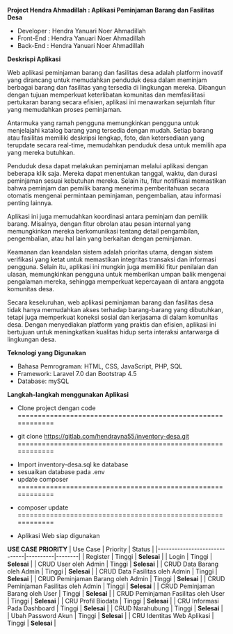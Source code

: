 **Project Hendra Ahmadillah : Aplikasi Peminjaman Barang dan Fasilitas Desa**

- Developer : Hendra Yanuari Noer Ahmadillah
- Front-End : Hendra Yanuari Noer Ahmadillah
- Back-End  : Hendra Yanuari Noer Ahmadillah

**Deskrispi Aplikasi**

Web aplikasi peminjaman barang dan fasilitas desa adalah platform inovatif yang dirancang untuk memudahkan penduduk desa dalam meminjam berbagai barang dan fasilitas yang tersedia di lingkungan mereka. Dibangun dengan tujuan memperkuat keterlibatan komunitas dan memfasilitasi pertukaran barang secara efisien, aplikasi ini menawarkan sejumlah fitur yang memudahkan proses peminjaman.

Antarmuka yang ramah pengguna memungkinkan pengguna untuk menjelajahi katalog barang yang tersedia dengan mudah. Setiap barang atau fasilitas memiliki deskripsi lengkap, foto, dan ketersediaan yang terupdate secara real-time, memudahkan penduduk desa untuk memilih apa yang mereka butuhkan.

Penduduk desa dapat melakukan peminjaman melalui aplikasi dengan beberapa klik saja. Mereka dapat menentukan tanggal, waktu, dan durasi peminjaman sesuai kebutuhan mereka. Selain itu, fitur notifikasi memastikan bahwa peminjam dan pemilik barang menerima pemberitahuan secara otomatis mengenai permintaan peminjaman, pengembalian, atau informasi penting lainnya.

Aplikasi ini juga memudahkan koordinasi antara peminjam dan pemilik barang. Misalnya, dengan fitur obrolan atau pesan internal yang memungkinkan mereka berkomunikasi tentang detail pengambilan, pengembalian, atau hal lain yang berkaitan dengan peminjaman.

Keamanan dan keandalan sistem adalah prioritas utama, dengan sistem verifikasi yang ketat untuk memastikan integritas transaksi dan informasi pengguna. Selain itu, aplikasi ini mungkin juga memiliki fitur penilaian dan ulasan, memungkinkan pengguna untuk memberikan umpan balik mengenai pengalaman mereka, sehingga memperkuat kepercayaan di antara anggota komunitas desa.

Secara keseluruhan, web aplikasi peminjaman barang dan fasilitas desa tidak hanya memudahkan akses terhadap barang-barang yang dibutuhkan, tetapi juga memperkuat koneksi sosial dan kerjasama di dalam komunitas desa. Dengan menyediakan platform yang praktis dan efisien, aplikasi ini bertujuan untuk meningkatkan kualitas hidup serta interaksi antarwarga di lingkungan desa.

**Teknologi yang Digunakan**
- Bahasa Pemrograman: HTML, CSS, JavaScript, PHP, SQL
- Framework: Laravel 7.0 dan Bootstrap 4.5
- Database: mySQL

**Langkah-langkah menggunakan Aplikasi**
- Clone project dengan code
============================================================
+ git clone https://gitlab.com/hendrayna55/inventory-desa.git
============================================================
- Import inventory-desa.sql ke database
- sesuaikan database pada .env
- update composer
============================================================
+ composer update
============================================================
- Aplikasi Web siap digunakan

**USE CASE PRIORITY**
| Use Case                     | Priority | Status |
|------------------------------|----------|--------|
| Register          | Tinggi   | **Selesai** |
| Login          | Tinggi   | **Selesai** |
| CRUD User oleh Admin          | Tinggi   | **Selesai** |
| CRUD Data Barang oleh Admin          | Tinggi   | **Selesai** |
| CRUD Data Fasilitas oleh Admin          | Tinggi   | **Selesai** |
| CRUD Peminjaman Barang oleh Admin          | Tinggi   | **Selesai** |
| CRUD Peminjaman Fasilitas oleh Admin          | Tinggi   | **Selesai** |
| CRUD Peminjaman Barang oleh User          | Tinggi   | **Selesai** |
| CRUD Peminjaman Fasilitas oleh User          | Tinggi   | **Selesai** |
| CRU Profil Biodata          | Tinggi   | **Selesai** |
| CRU Informasi Pada Dashboard          | Tinggi   | **Selesai** |
| CRUD Narahubung          | Tinggi   | **Selesai** |
| Ubah Password Akun          | Tinggi   | **Selesai** |
| CRU Identitas Web Aplikasi          | Tinggi   | **Selesai** |
